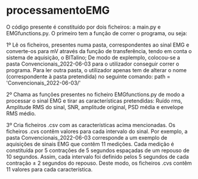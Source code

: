 # processamentoEMG

O código presente é constituído por dois ficheiros: a main.py e EMGfunctions.py. O primeiro tem a função de correr o programa, ou seja:

1º Lê os ficheiros, presentes numa pasta, correspondentes ao sinal EMG e converte-os para mV através da função de transferência, tendo em conta o sistema de aquisição, o BITalino; De modo de explemplo, colocou-se a pasta Convencionais_2022-06-03 para o utilizador conseguir correr o programa. Para ler outra pasta, o utilizador apenas tem de alterar o nome (correspondente à pasta pretendida) no seguinte comando: path = 'Convencionais_2022-06-03/'

2º Chama as funções presentes no ficheiro EMGfunctions.py de modo a processar o sinal EMG e tirar as características pretendidas: Ruído rms, Amplitude RMS do sinal, SNR, amplitude original, PSD média e envelope RMS médio.

3º Cria ficheiros .csv com as características acima mencionadas. Os ficheiros .cvs contêm valores para cada intervalo do sinal. Por exemplo, a pasta Convencionais_2022-06-03  corresponde a um exemplo de aquisições de sinais EMG que contêm 11 medições. Cada medição é constituída por 5 contrações de 5 segundos espaçadas de um repouso de 10 segundos. Assim, cada intervalo foi definido pelos 5 segundos de cada contração ± 2 segundos do repouso. Deste modo, os ficheiros .cvs contêm 11 valores para cada característica.
